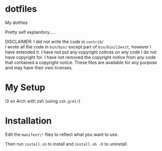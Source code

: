 dotfiles
========

My dotfiles

Pretty self explanitory.....

DISCLAIMER: I did not write the code in `contrib/`  
I wrote all the code in `bin/bin/` except part of `bin/bin/i3exit`,
  however I have extended it.
I have not put any copyright notices on any code I do not have copyright for.
I have not removed the copyright notice from any code that contained a copyright notice.
These files are available for any purpose and may have their own licenses.

My Setup
========

i3 on Arch with zsh (using `zsh.grml/`)


Installation
============

Edit the `manifest\*` files to reflect what you want to use.

Then run `install.sh` to install and `install.sh -D` to uninstall.
